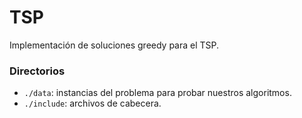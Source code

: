 TSP
======

Implementación de soluciones greedy para el TSP.

### Directorios
* ````./data````: instancias del problema para probar nuestros algoritmos.
* ````./include````: archivos de cabecera.
